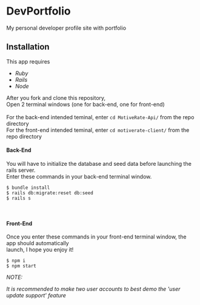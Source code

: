# DevPortfolio
My personal developer profile site with portfolio

<h2>Installation</h2>

This app requires 
<em>
  <ul>
    <li>Ruby</li>
    <li>Rails</li>
    <li>Node</li>
  </ul></em>
  
  After you fork and clone this repository, <br />
  Open 2 terminal windows (one for back-end, one for front-end)<br /> <br/>
  For the back-end intended teminal, enter <code>cd MotiveRate-Api/</code> from the repo directory<br />
  For the front-end intended teminal, enter <code>cd motiverate-client/</code> from the repo directory<br />
  
  <h4>Back-End</h4>
  <p>
  You will have to initialize the database and seed data before launching the rails server. <br />
  Enter these commands in your back-end terminal window.
</p>

  
  ```
  $ bundle install
  $ rails db:migrate:reset db:seed
  $ rails s
  ```
  
  <br />
  
  <h4>Front-End</h4>
  <p>
Once you enter these commands in your front-end terminal window, the app should automatically <br />
launch, I hope you enjoy it!

</p>

```
$ npm i
$ npm start
```

<em>
NOTE: <br />
  <p>
    It is recommended to make two user accounts to best demo the 'user update support' feature
  </p>

</em>

